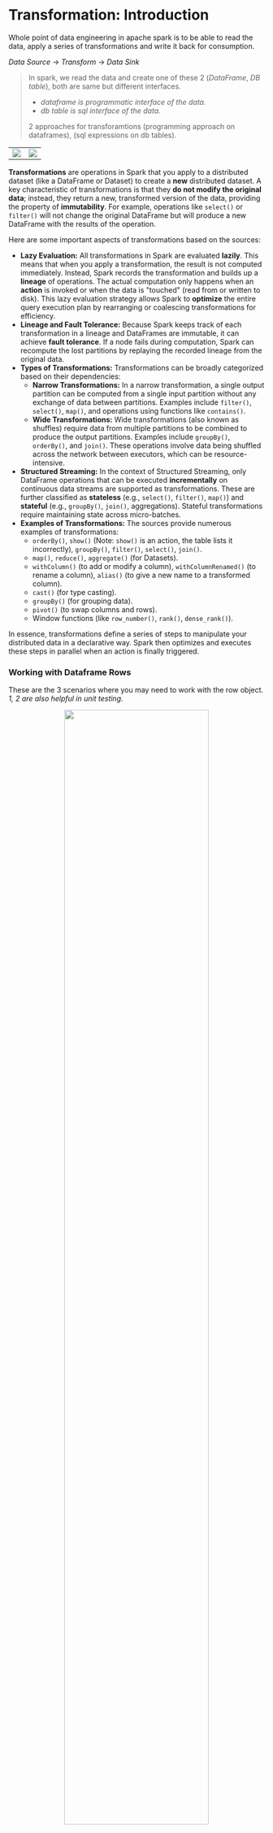 # Transformation: Introduction

Whole point of data engineering in apache spark is to be able to read the data, apply a series of transformations and write it back for consumption.

_Data Source_ $\to$ _Transform_ $\to$ _Data Sink_

> In spark, we read the data and create one of these 2 (_DataFrame_, _DB table_), both are same but different interfaces.
>
> - _dataframe is programmatic interface of the data._
> - _db table is sql interface of the data._
>
> 2 approaches for transforamtions (programming approach on dataframes), (sql expressions on db tables).

<table>
    <tr>
        <td>
            <img src="https://github.com/user-attachments/assets/ffab40ae-2aca-4115-8518-6cc92fea58c6">
        </td>
        <td>
            <img src="https://github.com/user-attachments/assets/6376f5d1-a79d-4792-8938-68405294530e">
        </td>
    </tr>
</table>

**Transformations** are operations in Spark that you apply to a distributed dataset (like a DataFrame or Dataset) to create a **new** distributed dataset. A key characteristic of transformations is that they **do not modify the original data**; instead, they return a new, transformed version of the data, providing the property of **immutability**. For example, operations like `select()` or `filter()` will not change the original DataFrame but will produce a new DataFrame with the results of the operation.

Here are some important aspects of transformations based on the sources:

- **Lazy Evaluation:** All transformations in Spark are evaluated **lazily**. This means that when you apply a transformation, the result is not computed immediately. Instead, Spark records the transformation and builds up a **lineage** of operations. The actual computation only happens when an **action** is invoked or when the data is "touched" (read from or written to disk). This lazy evaluation strategy allows Spark to **optimize** the entire query execution plan by rearranging or coalescing transformations for efficiency.
- **Lineage and Fault Tolerance:** Because Spark keeps track of each transformation in a lineage and DataFrames are immutable, it can achieve **fault tolerance**. If a node fails during computation, Spark can recompute the lost partitions by replaying the recorded lineage from the original data.
- **Types of Transformations:** Transformations can be broadly categorized based on their dependencies:
  - **Narrow Transformations:** In a narrow transformation, a single output partition can be computed from a single input partition without any exchange of data between partitions. Examples include `filter()`, `select()`, `map()`, and operations using functions like `contains()`.
  - **Wide Transformations:** Wide transformations (also known as shuffles) require data from multiple partitions to be combined to produce the output partitions. Examples include `groupBy()`, `orderBy()`, and `join()`. These operations involve data being shuffled across the network between executors, which can be resource-intensive.
- **Structured Streaming:** In the context of Structured Streaming, only DataFrame operations that can be executed **incrementally** on continuous data streams are supported as transformations. These are further classified as **stateless** (e.g., `select()`, `filter()`, `map()`) and **stateful** (e.g., `groupBy()`, `join()`, aggregations). Stateful transformations require maintaining state across micro-batches.
- **Examples of Transformations:** The sources provide numerous examples of transformations:
  - `orderBy()`, `show()` (Note: `show()` is an action, the table lists it incorrectly), `groupBy()`, `filter()`, `select()`, `join()`.
  - `map()`, `reduce()`, `aggregate()` (for Datasets).
  - `withColumn()` (to add or modify a column), `withColumnRenamed()` (to rename a column), `alias()` (to give a new name to a transformed column).
  - `cast()` (for type casting).
  - `groupBy()` (for grouping data).
  - `pivot()` (to swap columns and rows).
  - Window functions (like `row_number()`, `rank()`, `dense_rank()`).

In essence, transformations define a series of steps to manipulate your distributed data in a declarative way. Spark then optimizes and executes these steps in parallel when an action is finally triggered.

### Working with Dataframe Rows

These are the 3 scenarios where you may need to work with the row object. _1, 2 are also helpful in unit testing._

<p align="center">
    <img src="https://github.com/user-attachments/assets/dedaaca1-6bc3-443d-9990-9cbefd4db71c" width="75%">
</p>

- In PySpark, a **row** is represented by a `Row` object from the `pyspark.sql` module.
  > Conceptually, a row in a Spark DataFrame is similar to a row in a relational database table. It's an ordered collection of values, where each value corresponds to a column in the DataFrame. Rows within a DataFrame can contain columns of the same or different data types (e.g., integer, string, array, map).

**1. Creating Rows:**

You can explicitly create `Row` objects in PySpark:

```python
from pyspark.sql import Row

# Creating a Row object
person = Row(name="Alice", age=30, city="New York")
print(person)
```

You can access elements within a `Row` object by their index (0-based) or by the field name if the `Row` was created with named fields:

```python
print(person)  # Access by index
print(person.name) # Access by field name
```

Furthermore, you can create DataFrames from a list of `Row` objects, often used for quick interactivity or testing:

```python
from pyspark.sql.types import StructType, StructField, StringType, IntegerType

schema = StructType([
    StructField("name", StringType(), True),
    StructField("age", IntegerType(), True),
    StructField("city", StringType(), True)
])

data = [
    Row("Bob", 25, "Los Angeles"),
    Row("Charlie", 35, "Chicago")
]

df = spark.createDataFrame(data, schema)
df.show()
```

**2. Rows as Part of DataFrames:**

A DataFrame in PySpark is essentially a distributed collection of `Row` objects, organized under a schema that defines the names and data types of each column. When you perform operations on a DataFrame, you are often working with these underlying rows, either individually or in groups. In Scala, the DataFrame is type-aliased to `Dataset[Row]`, emphasizing this structure.

**3. Operations Involving Rows:**

While you don't typically iterate over rows in a PySpark DataFrame in the same way you might with a Pandas DataFrame (due to Spark's distributed nature), many DataFrame operations implicitly work with rows to achieve data transformation and analysis.

- **Filtering Rows:** The `where()` or `filter()` methods allow you to select rows that satisfy a given condition:

  ```python
  ca_count_mnm_df = (mnm_df
      .select("State", "Color", "Count")
      .where(mnm_df.State == "CA") # Filtering rows where State is "CA"
      .groupBy("State", "Color")
      .agg(count("Count").alias("Total"))
      .orderBy("Total", ascending=False))
  ca_count_mnm_df.show(n=10, truncate=False)
  ```

  In the above example, `.where(mnm_df.State == "CA")` filters the DataFrame to include only those rows where the value in the "State" column is equal to "CA".

- **Selecting Columns (Projections):** While focused on columns, the `select()` method determines which fields from each row are included in the resulting DataFrame:

  ```python
  selected_df = mnm_df.select("State", "Color") # Each row in selected_df will only have "State" and "Color" fields
  selected_df.show(5)
  ```

- **Adding Columns:** The `withColumn()` method adds a new column to the DataFrame. This operation affects each row by adding a new field with a computed or constant value:

  ```python
  from pyspark.sql.functions import expr

  foo2 = (foo.withColumn(
             "status",
             expr("CASE WHEN delay <= 10 THEN 'On-time' ELSE 'Delayed' END")
          ))
  foo2.show()
  ```

  Here, a new column "status" is added to each row based on the value of the "delay" column.

- **Modifying Column Values:** `withColumn()` can also be used to modify the values of an existing column for each row based on some transformation. You can achieve this by using the same column name as the first argument to `withColumn()`.

- **Dropping Columns:** The `drop()` method removes specified columns from the DataFrame, effectively reducing the number of fields in each row of the new DataFrame:

  ```python
  foo3 = foo2.drop("delay") # The "delay" field will be removed from each row in foo3
  foo3.show()
  ```

- **Renaming Columns:** The `withColumnRenamed()` method changes the name of a column, thus changing the name of a field in each row:

  ```python
  foo4 = foo3.withColumnRenamed("status", "flight_status") # The "status" field in each row is now "flight_status"
  foo4.show()
  ```

- **Sorting Rows:** The `sort()` or `orderBy()` methods reorder the rows in the DataFrame based on the values in one or more columns:

  ```python
  df.sort(col("age").desc()).show() # Rows are ordered by the "age" field in descending order
  ```

- **Grouping and Aggregation:** The `groupBy()` method groups rows that have the same values in specified columns. Subsequently, aggregation functions (like `count()`, `sum()`, `avg()`, etc.) are applied to these groups of rows to compute summary statistics:

  ```python
  grouped_df = mnm_df.groupBy("State", "Color").agg(count("Count").alias("Total"))
  grouped_df.show()
  ```

  Here, rows with the same "State" and "Color" are grouped together, and then the `count()` aggregation function is applied to the "Count" column within each group.

- **User-Defined Functions (UDFs):** UDFs allow you to apply custom logic to each row (or individual column values within each row). You can register Python functions as UDFs to perform row-level transformations:

  ```python
  from pyspark.sql.functions import udf
  from pyspark.sql.types import StringType

  def categorize_age(age):
      if age < 18:
          return "Minor"
      elif age < 65:
          return "Adult"
      else:
          return "Senior"

  categorize_age_udf = udf(categorize_age, StringType())
  df_with_category = df.withColumn("age_category", categorize_age_udf(df["age"]))
  df_with_category.show()
  ```

  In this example, the `categorize_age` function is applied to the "age" column of each row to create a new "age_category" column. For better performance in many scenarios, consider using Pandas UDFs (vectorized UDFs) which operate on batches of rows.

- **Higher-Order Functions:** When dealing with array or map columns within rows, Spark provides higher-order functions like `transform()`, `filter()`, `exists()`, and `reduce()` to operate on the elements of these complex data types within each row.

- **Window Functions:** Window functions perform calculations across a set of DataFrame rows that are related to the current row. They are useful for tasks like calculating running totals, ranks, or moving averages based on the ordering and partitioning of rows.

- **Actions on DataFrames:** Actions like `show()`, `collect()`, `foreach()`, and writing data to external storage trigger the execution of the DataFrame's lineage and involve processing the rows. `collect()` brings all the rows to the driver's memory (use with caution on large datasets), while `foreach()` allows you to apply a function to each row.

  ```python
  for row in df.collect():
      print(row)

  def process_row(row):
      # Perform some operation on each row
      print(f"Name: {row.name}, Age: {row.age}")

  # This will execute on the driver
  # df.foreach(process_row) # Use with caution, operations happen on the driver

  # This will execute on the executors
  # df.rdd.foreach(process_row)
  ```

> Understand that most DataFrame transformations in Spark are **lazy**. They define a series of operations that will be performed, but the actual computation on the rows happens only when an action is triggered.

> Code example
>
> - [_code_](code/01-DataFrameRows/DataFrameRows.py)
> - [_code_](code/01-DataFrameRows/DataFrameRows_Test.py) for _test case_
